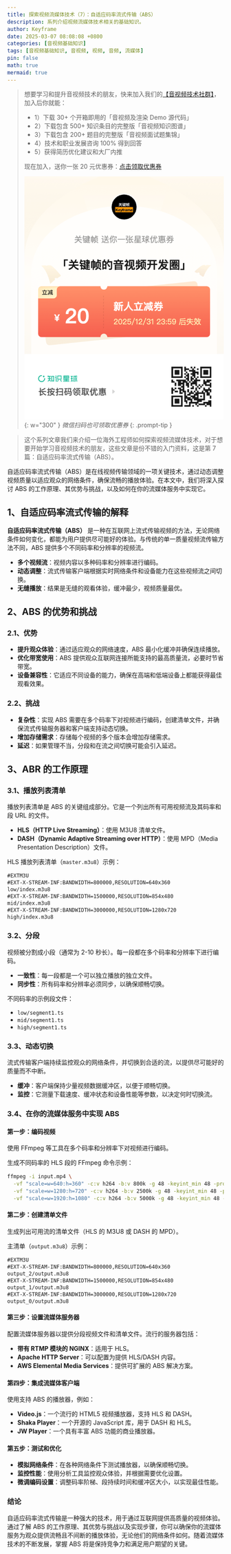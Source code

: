 ```yaml
---
title: 探索视频流媒体技术（7）：自适应码率流式传输（ABS）
description: 系列介绍视频流媒体技术相关的基础知识。
author: Keyframe
date: 2025-03-07 08:08:08 +0800
categories: [音视频基础知识]
tags: [音视频基础知识, 音视频, 视频, 音频, 流媒体]
pin: false
math: true
mermaid: true
---
```


>想要学习和提升音视频技术的朋友，快来加入我们的<a href="https://t.zsxq.com/jRprT" target="_blank" rel="noopener noreferrer">【音视频技术社群】</a>，加入后你就能：
>
>- 1）下载 30+ 个开箱即用的「音视频及渲染 Demo 源代码」
>- 2）下载包含 500+ 知识条目的完整版「音视频知识图谱」
>- 3）下载包含 200+ 题目的完整版「音视频面试题集锦」
>- 4）技术和职业发展咨询 100% 得到回答
>- 5）获得简历优化建议和大厂内推
>  
>现在加入，送你一张 20 元优惠券：<a href="https://t.zsxq.com/jRprT" target="_blank" rel="noopener noreferrer">点击领取优惠券</a>
>
>![知识星球新人优惠券](assets/img/keyframe-zsxq-coupon.png){: w="300" }
>_微信扫码也可领取优惠券_
{: .prompt-tip }


>这个系列文章我们来介绍一位海外工程师如何探索视频流媒体技术，对于想要开始学习音视频技术的朋友，这些文章是份不错的入门资料，这是第 7 篇：自适应码率流式传输（ABS）。



自适应码率流式传输（ABS）是在线视频传输领域的一项关键技术，通过动态调整视频质量以适应观众的网络条件，确保流畅的播放体验。在本文中，我们将深入探讨 ABS 的工作原理、其优势与挑战，以及如何在你的流媒体服务中实现它。

## 1、自适应码率流式传输的解释

**自适应码率流式传输（ABS）** 是一种在互联网上流式传输视频的方法，无论网络条件如何变化，都能为用户提供尽可能好的体验。与传统的单一质量视频流传输方法不同，ABS 提供多个不同码率和分辨率的视频流。

- **多个视频流**：视频内容以多种码率和分辨率进行编码。
- **动态调整**：流式传输客户端根据实时网络条件和设备能力在这些视频流之间切换。
- **无缝播放**：结果是无缝的观看体验，缓冲最少，视频质量最优。

## 2、ABS 的优势和挑战

### 2.1、优势

- **提升观众体验**：通过适应观众的网络速度，ABS 最小化缓冲并确保连续播放。
- **优化带宽使用**：ABS 提供观众互联网连接所能支持的最高质量流，必要时节省带宽。
- **设备兼容性**：它适应不同设备的能力，确保在高端和低端设备上都能获得最佳观看效果。

### 2.2、挑战

- **复杂性**：实现 ABS 需要在多个码率下对视频进行编码，创建清单文件，并确保流式传输服务器和客户端支持动态切换。
- **增加存储需求**：存储每个视频的多个版本会增加存储需求。
- **延迟**：如果管理不当，分段和在流之间切换可能会引入延迟。

## 3、ABR 的工作原理

### 3.1、播放列表清单

播放列表清单是 ABS 的关键组成部分。它是一个列出所有可用视频流及其码率和段 URL 的文件。

- **HLS（HTTP Live Streaming）**：使用 M3U8 清单文件。
- **DASH（Dynamic Adaptive Streaming over HTTP）**：使用 MPD（Media Presentation Description）文件。

HLS 播放列表清单（`master.m3u8`）示例：

```plaintext
#EXTM3U
#EXT-X-STREAM-INF:BANDWIDTH=800000,RESOLUTION=640x360
low/index.m3u8
#EXT-X-STREAM-INF:BANDWIDTH=1500000,RESOLUTION=854x480
mid/index.m3u8
#EXT-X-STREAM-INF:BANDWIDTH=3000000,RESOLUTION=1280x720
high/index.m3u8
```

### 3.2、分段

视频被分割成小段（通常为 2-10 秒长）。每一段都在多个码率和分辨率下进行编码。

- **一致性**：每一段都是一个可以独立播放的独立文件。
- **同步性**：所有码率和分辨率必须同步，以确保顺畅切换。

不同码率的示例段文件：

- `low/segment1.ts`
- `mid/segment1.ts`
- `high/segment1.ts`

### 3.3、动态切换

流式传输客户端持续监控观众的网络条件，并切换到合适的流，以提供尽可能好的质量而不中断。

- **缓冲**：客户端保持少量视频数据缓冲区，以便于顺畅切换。
- **监控**：它测量下载速度、缓冲状态和设备性能等参数，以决定何时切换流。

### 3.4、在你的流媒体服务中实现 ABS

#### 第一步：编码视频

使用 FFmpeg 等工具在多个码率和分辨率下对视频进行编码。

生成不同码率的 HLS 段的 FFmpeg 命令示例：

```bash
ffmpeg -i input.mp4 \
  -vf "scale=w=640:h=360" -c:v h264 -b:v 800k -g 48 -keyint_min 48 -profile:v baseline -preset veryfast -c:a aac -b:a 128k -hls_time 4 -hls_playlist_type vod -hls_segment_filename 'low/segment%d.ts' low.m3u8 \
  -vf "scale=w=1280:h=720" -c:v h264 -b:v 2500k -g 48 -keyint_min 48 -profile:v main -preset veryfast -c:a aac -b:a 128k -hls_time 4 -hls_playlist_type vod -hls_segment_filename 'mid/segment%d.ts' mid.m3u8 \
  -vf "scale=w=1920:h=1080" -c:v h264 -b:v 5000k -g 48 -keyint_min 48 -profile:v high -preset veryfast -c:a aac -b:a 128k -hls_time 4 -hls_playlist_type vod -hls_segment_filename 'high/segment%d.ts' high.m3u8
```

#### 第二步：创建清单文件

生成列出可用流的清单文件（HLS 的 M3U8 或 DASH 的 MPD）。

主清单（`output.m3u8`）示例：

```plaintext
#EXTM3U
#EXT-X-STREAM-INF:BANDWIDTH=800000,RESOLUTION=640x360
output_2/output.m3u8
#EXT-X-STREAM-INF:BANDWIDTH=1500000,RESOLUTION=854x480
output_1/output.m3u8
#EXT-X-STREAM-INF:BANDWIDTH=3000000,RESOLUTION=1280x720
output_0/output.m3u8
```

#### 第三步：设置流媒体服务器

配置流媒体服务器以提供分段视频文件和清单文件。流行的服务器包括：

- **带有 RTMP 模块的 NGINX**：适用于 HLS。
- **Apache HTTP Server**：可以配置为提供 HLS/DASH 内容。
- **AWS Elemental Media Services**：提供可扩展的 ABS 解决方案。

#### 第四步：集成流媒体客户端

使用支持 ABS 的播放器，例如：

- **Video.js**：一个流行的 HTML5 视频播放器，支持 HLS 和 DASH。
- **Shaka Player**：一个开源的 JavaScript 库，用于 DASH 和 HLS。
- **JW Player**：一个具有丰富 ABS 功能的商业播放器。

#### 第五步：测试和优化

- **模拟网络条件**：在各种网络条件下测试播放器，以确保顺畅切换。
- **监控性能**：使用分析工具监控观众体验，并根据需要优化设置。
- **微调编码设置**：调整码率阶梯、段持续时间和缓冲区大小，以实现最佳性能。

### 结论

自适应码率流式传输是一种强大的技术，用于通过互联网提供高质量的视频体验。通过了解 ABS 的工作原理、其优势与挑战以及实现步骤，你可以确保你的流媒体服务为观众提供流畅且不间断的播放体验，无论他们的网络条件如何。随着流媒体技术的不断发展，掌握 ABS 将是保持竞争力和满足用户期望的关键。

